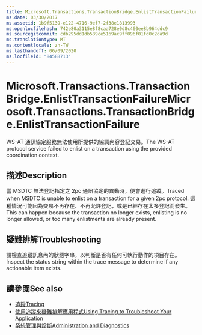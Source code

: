 ```yaml
---
title: Microsoft.Transactions.TransactionBridge.EnlistTransactionFailure
ms.date: 03/30/2017
ms.assetid: 1b9f5139-e122-4716-9ef7-2f38e1813993
ms.openlocfilehash: 742e80a3115e8f8caa728e0d8c460ee8b964ddc9
ms.sourcegitcommit: cdb295dd1db589ce5169ac9ff096f01fd0c2da9d
ms.translationtype: MT
ms.contentlocale: zh-TW
ms.lasthandoff: 06/09/2020
ms.locfileid: "84588713"
---
```

# <a name="microsofttransactionstransactionbridgeenlisttransactionfailure"></a><span data-ttu-id="b96d8-102">Microsoft.Transactions.TransactionBridge.EnlistTransactionFailure</span><span class="sxs-lookup"><span data-stu-id="b96d8-102">Microsoft.Transactions.TransactionBridge.EnlistTransactionFailure</span></span>
<span data-ttu-id="b96d8-103">WS-AT 通訊協定服務無法使用所提供的協調內容登記交易。</span><span class="sxs-lookup"><span data-stu-id="b96d8-103">The WS-AT protocol service failed to enlist on a transaction using the provided coordination context.</span></span>  
  
## <a name="description"></a><span data-ttu-id="b96d8-104">描述</span><span class="sxs-lookup"><span data-stu-id="b96d8-104">Description</span></span>  
 <span data-ttu-id="b96d8-105">當 MSDTC 無法登記指定之 2pc 通訊協定的異動時，便會進行追蹤。</span><span class="sxs-lookup"><span data-stu-id="b96d8-105">Traced when MSDTC is unable to enlist on a transaction for a given 2pc protocol.</span></span>  <span data-ttu-id="b96d8-106">這種情況可能因為交易不再存在、不再允許登記，或是已經存在太多登記而發生。</span><span class="sxs-lookup"><span data-stu-id="b96d8-106">This can happen because the transaction no longer exists, enlisting is no longer allowed, or too many enlistments are already present.</span></span>  
  
## <a name="troubleshooting"></a><span data-ttu-id="b96d8-107">疑難排解</span><span class="sxs-lookup"><span data-stu-id="b96d8-107">Troubleshooting</span></span>  
 <span data-ttu-id="b96d8-108">請檢查追蹤訊息內的狀態字串，以判斷是否有任何可執行動作的項目存在。</span><span class="sxs-lookup"><span data-stu-id="b96d8-108">Inspect the status string within the trace message to determine if any actionable item exists.</span></span>  
  
## <a name="see-also"></a><span data-ttu-id="b96d8-109">請參閱</span><span class="sxs-lookup"><span data-stu-id="b96d8-109">See also</span></span>

- [<span data-ttu-id="b96d8-110">追蹤</span><span class="sxs-lookup"><span data-stu-id="b96d8-110">Tracing</span></span>](index.md)
- [<span data-ttu-id="b96d8-111">使用追蹤來疑難排解應用程式</span><span class="sxs-lookup"><span data-stu-id="b96d8-111">Using Tracing to Troubleshoot Your Application</span></span>](using-tracing-to-troubleshoot-your-application.md)
- [<span data-ttu-id="b96d8-112">系統管理與診斷</span><span class="sxs-lookup"><span data-stu-id="b96d8-112">Administration and Diagnostics</span></span>](../index.md)
